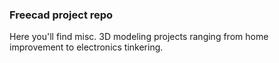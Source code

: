 ### Freecad project repo
Here you'll find misc. 3D modeling projects ranging from home improvement to electronics tinkering.
